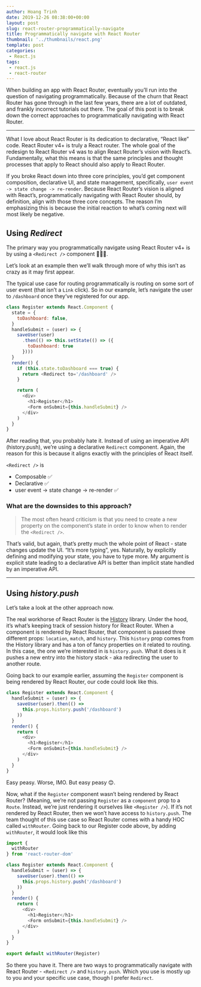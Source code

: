 ```yaml
---  
author: Hoang Trinh  
date: 2019-12-26 08:38:00+00:00  
layout: post  
slug: react-router-programmatically-navigate
title: Programmatically navigate with React Router
thumbnail: '../thumbnails/react.png'  
template: post  
categories:  
 - React.js
tags:  
 - react.js
 - react-router
---  
```


When building an app with React Router, eventually you’ll run into the question of navigating programmatically. Because of the churn that React Router has gone through in the last few years, there are a lot of outdated, and frankly incorrect tutorials out there. The goal of this post is to break down the correct approaches to programmatically navigating with React Router.

---

What I love about React Router is its dedication to declarative, “React like” code. React Router v4+ is truly a React router. The whole goal of the redesign to React Router v4 was to align React Router’s vision with React’s. Fundamentally, what this means is that the same principles and thought processes that apply to React should also apply to React Router.

If you broke React down into three core principles, you’d get component composition, declarative UI, and state management, specifically, `user event -> state change -> re-render`. Because React Router’s vision is aligned with React’s, programmatically navigating with React Router should, by definition, align with those three core concepts. The reason I’m emphasizing this is because the initial reaction to what’s coming next will most likely be negative.

## Using *Redirect*

The primary way you programmatically navigate using React Router v4+ is by using a `<Redirect />` component 🤯🤯🤯.

Let’s look at an example then we’ll walk through more of why this isn’t as crazy as it may first appear.

The typical use case for routing programmatically is routing on some sort of user event (that isn’t a `Link` click). So in our example, let’s navigate the user to `/dashboard` once they’ve registered for our app.

```javascript
class Register extends React.Component {
  state = {
    toDashboard: false,
  }
  handleSubmit = (user) => {
    saveUser(user)
      .then(() => this.setState(() => ({
        toDashboard: true
      })))
  }
  render() {
    if (this.state.toDashboard === true) {
      return <Redirect to='/dashboard' />
    }

    return (
      <div>
        <h1>Register</h1>
        <Form onSubmit={this.handleSubmit} />
      </div>
    )
  }
}
```

After reading that, you probably hate it. Instead of using an imperative API (history.push), we’re using a declarative `Redirect` component. Again, the reason for this is because it aligns exactly with the principles of React itself.

`<Redirect />` is

- Composable ✅
- Declarative ✅
- user event -> state change -> re-render ✅

### What are the downsides to this approach? 

> The most often heard criticism is that you need to create a new property on the component’s state in order to know when to render the `<Redirect />`.

That’s valid, but again, that’s pretty much the whole point of React - state changes update the UI. “It’s more typing”, yes. Naturally, by explicitly defining and modifying your state, you have to type more. My argument is explicit state leading to a declarative API is better than implicit state handled by an imperative API.

---
## Using *history.push*

Let’s take a look at the other approach now.

The real workhorse of React Router is the [History](https://github.com/ReactTraining/history) library. Under the hood, it’s what’s keeping track of session history for React Router. When a component is rendered by React Router, that component is passed three different props: `location`, `match`, and `history`. This `history` prop comes from the History library and has a ton of fancy properties on it related to routing. In this case, the one we’re interested in is `history.push`. What it does is it pushes a new entry into the history stack - aka redirecting the user to another route.

Going back to our example earlier, assuming the `Register` component is being rendered by React Router, our code could look like this.

```javascript
class Register extends React.Component {
  handleSubmit = (user) => {
    saveUser(user).then(() =>
      this.props.history.push('/dashboard')
    ))
  }
  render() {
    return (
      <div>
        <h1>Register</h1>
        <Form onSubmit={this.handleSubmit} />
      </div>
    )
  }
}
```

Easy peasy. Worse, IMO. But easy peasy 😊.

Now, what if the `Register` component wasn’t being rendered by React Router? (Meaning, we’re not passing `Register` as a `component` prop to a `Route`. Instead, we’re just rendering it ourselves like `<Register />`). If it’s not rendered by React Router, then we won’t have access to `history.push`. The team thought of this use case so React Router comes with a handy HOC called `withRouter`. Going back to our Register code above, by adding `withRouter`, it would look like this

```javascript
import {
  withRouter
} from 'react-router-dom'

class Register extends React.Component {
  handleSubmit = (user) => {
    saveUser(user).then(() =>
      this.props.history.push('/dashboard')
    ))
  }
  render() {
    return (
      <div>
        <h1>Register</h1>
        <Form onSubmit={this.handleSubmit} />
      </div>
    )
  }
}

export default withRouter(Register)
```

So there you have it. There are two ways to programmatically navigate with React Router - `<Redirect />` and `history.push`. Which you use is mostly up to you and your specific use case, though I prefer `Redirect`.
